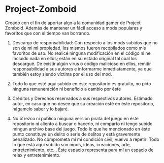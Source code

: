 # Project-Zomboid
Creado con el fin de aportar algo a la comunidad gamer de Project Zomboid. Además de mantener un fácil acceso a mods populares y favoritos que con el tiempo van borrando.

1. Descargo de responsabilidad: Con respecto a los mods subidos que no son de mi mi propiedad, los mismos fueron recopilados como mis favoritos de uso. No realicé ninguna modificación en el código ni he incluído nada en ellos; están en su estado original tal cual los descargué. De existir algún virus o código malicioso en ellos, remitir responsabilidad a sus autores e informarme inmediatamente, ya que también estoy siendo víctima por el uso del mod.

2. Todo lo que esté aquí subido en éste repositorio es gratuito, no pido ninguna remuneración ni beneficio a cambio por éste

3. Créditos y Derechos reservados a sus respectivos autores. Estimado autor, en caso que no desee que su creación esté en éste repositorio, hágamelo saber y lo bajaré.

4. No ofrezco ni publico ninguna versión pirata del juego en éste repositorio ni aliento a buscar o hacerlo, ni comparto ni tengo subido mingun archivo base del juego. Todo lo que he mencionado en éste punto constituye un delito o serie de delitos y está gravemente penalizado. No comprometa mi mi condición civil, vuelvo a repetir: Todo lo que está aquí subido son mods, ideas, creaciones, arte, entretenimiento, etc... Éste espacio representa para mí un espacio de relax y entretenimiento.
